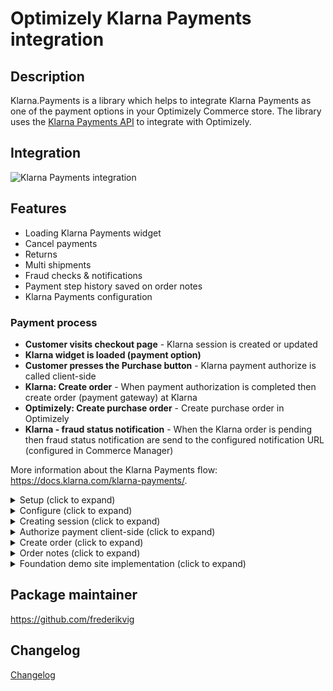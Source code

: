 # Optimizely Klarna Payments integration

## Description

Klarna.Payments is a library which helps to integrate Klarna Payments as one of the payment options in your Optimizely Commerce store. The library uses the [Klarna Payments API](https://developers.klarna.com/api/#payments-api) to integrate with Optimizely.

## Integration

![Klarna Payments integration](https://github.com/Geta/Klarna/raw/master/docs/images/klarna-payments-integration.png)

## Features

- Loading Klarna Payments widget
- Cancel payments
- Returns
- Multi shipments
- Fraud checks & notifications
- Payment step history saved on order notes
- Klarna Payments configuration

### Payment process

- **Customer visits checkout page** - Klarna session is created or updated
- **Klarna widget is loaded (payment option)**
- **Customer presses the Purchase button** - Klarna payment authorize is called client-side
- **Klarna: Create order** - When payment authorization is completed then create order (payment gateway) at Klarna
- **Optimizely: Create purchase order** - Create purchase order in Optimizely
- **Klarna - fraud status notification** - When the Klarna order is pending then fraud status notification are send to the configured notification URL (configured in Commerce Manager)

More information about the Klarna Payments flow: https://docs.klarna.com/klarna-payments/.

<details>
  <summary>Setup (click to expand)</summary>

Start by installing the NuGet package (use [NuGet](https://nuget.optimizely.com/))

```
    dotnet add package Klarna.Payments.v3
```

In Startup.cs

```
public void ConfigureServices(IServiceCollection services)
{
    ...
    services.AddKlarnaPayments();
}
```

</details>
<details>
  <summary>Configure (click to expand)</summary>

Login into Optimizely with a CommerceAdmin user and go to **Commerce -> Administration -> Payments**. Then click **New** and in **Overview** tab fill:

- **Name(\*)**
- **System Keyword(\*)** - KlarnaPayments (the integration will not work when something else is entered in this field)
- **Language(\*)** - allows a specific language to be specified for the payment gateway
- **Class Name(\*)** - choose **Klarna.Payments.KlarnaPaymentGateway**
- **Payment Class(\*)** - choose **Mediachase.Commerce.Orders.OtherPayment**
- **IsActive** - **Yes**
- **Supports Recurring** - **No** - this Klarna Payments integration does not support recurring payments

(\*) mandatory

- select shipping methods available for this payment

![Payment method settings](/docs/screenshots/payment-overview.PNG?raw=true "Payment method settings")

** appsettings

Once you have created the payment method in the Commerce interface go to your stores appsettings.json file and add the configuration using the following convention **Klarna -> Payments -> MarketId**.

Example:

```
"Klarna": {
    "Payments": {
      "US": { // This is the market id
        ...
      }
	}
}
```

There are 6 properties that are required and several that are optional or that have default values that can be changed if needed.

For a developer test account see: https://docs.klarna.com/resources/test-environment/. 

*** Required properties ***

| Name      | Description |
| ----------- | ----------- |
| Mid      | Merchant ID - Get this from the Klarna Merchant Portal       |
| Username   | API username - provided by Klarna        |
| Password   | API password - provided by Klarna        |
| ApiUrl   | Base Url - See the Klarna documentation for the API endpoints: https://developers.klarna.com/api/#api-urls. Klarna API requires HTTPS.        |
| ConfirmationUrl   | URL of the merchant confirmation page. The consumer will be redirected back to the confirmation page if the consumer is sent to the redirect URL after placing the order. Insert {session.id} and/or {order.id} as placeholder to connect either of those IDs to the URL        |
| NotificationUrl   | URL for notifications on pending orders. Insert {session.id} and/or {order.id} as placeholder to connect either of those IDs to the URL        |
| PushUrl   | URL that will be requested when an order is completed. Should be different than checkout and confirmation URLs. Insert {session.id} and/or {order.id} as placeholder to connect either of those IDs to the URL        |

Example: 

```
"Klarna": {
    "Payments": {
      "US": {
        "Mid": "",
        "Username": "",
        "Password": "",
        "ApiUrl": "https://api-na.playground.klarna.com/",
        "ConfirmationUrl": "/klarnaapi/order/confirmation/",
        "NotificationUrl": "/klarnaapi/fraud",
        "PushUrl": "/klarnaapi/push?klarna_order_id={order.id}"
      }
	}
}
```

*** Other properties ***

| Name      | Description |
| ----------- | ----------- |
| WidgetDetailsColor       | Color for the bullet points within the iFrame. Value should be a CSS hex color, e.g. "#FF9900"       |
| WidgetBorderColor        | Color for the border of elements within the iFrame. Value should be a CSS hex color, e.g. "#FF9900"       |
| WidgetSelectedBorderColor         | Color for the border of elements within the iFrame when selected by the customer. Value should be a CSS hex color, e.g. "#FF9900"       |
| WidgetTextColor         | Color for the texts within the iFrame. Value should be a CSS hex color, e.g. "#FF9900"       |
| WidgetBorderRadius          | Radius for the border of elements within the iFrame. Example: 2px       |
| Design         | Design package to use in the session. This can only be used if a custom design has been implemented for Klarna Payments and agreed upon in the agreement. It might have a financial impact. Klarna Delivery manager will provide the value for the parameter.        |
| SendProductAndImageUrl         | Send product and image URL to Klarna for each line item. true/false. Default: true      |
| UseAttachments          | If true extra data can be shared with Klarna. See example: DemoSessionBuilder.cs in demo site.       |
| CustomerPreAssessment          | If not set, customer data will not be sent to Klarna before making a purchase. Default: false       |
| AutoCapture          | Allow merchant to trigger auto capturing. Default: false       |

After you've added the appsettings configuration you need to configure the service your app Startup. The convention is to use the market id as name.

Example:

```csharp
private readonly IConfiguration _configuration;

public Startup(IWebHostEnvironment webHostingEnvironment, IConfiguration configuration)
{
	_webHostingEnvironment = webHostingEnvironment;
	_configuration = configuration;
}

public void ConfigureServices(IServiceCollection services)
{
	services.Configure<PaymentsConfiguration>("US", _configuration.GetSection("Klarna:Payments:US")); // US is the market id
}
```

After payment is completed the [confirmation url](https://developers.klarna.com/api/#payments-api__create-a-new-credit-sessionmerchant_urls__confirmation) must be called. This can be done with this method:

```csharp
var result = _klarnaPaymentsService.Complete(purchaseOrder);
if (result.IsRedirect)
{
    return Redirect(result.RedirectUrl);
}
```

This will then redirect to what you configured under ConfirmationUrl above. In Foundation we have the following code:

```csharp
[Route("klarnaapi")]
public class KlarnaPaymentsApiController : Controller
{
	[Route("order/confirmation")]
	public ActionResult OrderConfirmation(string orderNumber)
	{
		var purchaseOrder = _purchaseOrderRepository.Load(orderNumber);

		if (purchaseOrder == null)
		{
			return NotFound();
		}

		return Redirect(_checkoutService.BuildRedirectionUrl());
	}
}
```

[Notification url](https://developers.klarna.com/api/#payments-api__create-a-new-credit-sessionmerchant_urls__notification) is called by Klarna for fraud updates. In the example above the URL would be '/klarnaapi/fraud'. 

```csharp
[Route("klarnaapi")]
public class KlarnaPaymentsApiController : Controller
{
	[Route("fraud")]
	[HttpPost]
	public ActionResult FraudNotification(NotificationModel notification)
	{
		_klarnaPaymentsService.FraudUpdate(notification);
		return Ok();
	}
}
```

When a payment needs an additional review, the payment in Optimizely is set to the status PENDING and the order to ONHOLD. When the fraud status callback URL is called and the payment is accepted the payment status will be set to PROCESSED and the order to ONHOLD. If the payment is rejected by Klarna the payment status is set to FAILED.

[Push url](https://developers.klarna.com/api/#payments-api__create-a-new-credit-sessionmerchant_urls__push) is called by Klarna when an order is completed in order for Optimizely to acknowledge the order. In the example above the URL would be '/klarnaapi/push?klarna_order_id={order.id}'. 

```csharp
[Route("klarnaapi")]
public class KlarnaPaymentsApiController : Controller
{
	[Route("push")]
	[HttpPost]
	public async Task<ActionResult> Push(string klarna_order_id)
	{
		if (klarna_order_id == null)
		{
			return BadRequest();
		}

		var purchaseOrder = _klarnaPaymentsService.GetPurchaseOrderByKlarnaOrderId(klarna_order_id);
		if (purchaseOrder == null)
		{
			return NotFound();
		}

		// Acknowledge the order through the order management API
		await _klarnaPaymentsService.AcknowledgeOrder(purchaseOrder);

		return Ok();
	}
}
```

The 'SendProductAndImageUrl' property indicates if the product (in cart) page and image URL should be sent to Klarna and displayed in the Merchant Portal. When the 'UseAttachments' property is set to true - the developer should send extra information to Klarna. See the Klarna documentation for more detailed explanation: https://developers.klarna.com/documentation/klarna-payments/integration-guide/create-session/#extra-merchant-data.

The 'Pre-assesment' field indicates if customer information should be sent to Klarna prior to authorization. Klarna will review this information to verify if the customer can buy via Klarna. This option is only available in the U.S. market and will be ignored for all other markets. Below is a code snippet for sending customer information. An implementation of the ISessionBuilder can be used for setting this information. The ISessionBuilder interface is explained later in this document.

```chsarp
sessionRequest.Customer = new Customer
{
    DateOfBirth = "1980-01-01",
    Gender = "Male",
    LastFourSsn = "1234"
};
```

**Taxes: If the line items prices already include sales tax - make sure that PricesIncludeTax is set to true. This can be configured per market in Optimizely Commerce. Default is false.**

- In the **Markets** tab select a market for which this payment will be available.
  </details>

<details>
  <summary>Creating session (click to expand)</summary>

A session at Klarna should be created when the visitor is on the checkout page. The CreateOrUpdateSession method will create a new session when it does not exist, or update the current one. Use the SessionSettings object and the AdditionalValues property (IDictionary<string, object>) to pass extra data that can be used in the session builder.

Example:

```csharp
await _klarnaPaymentsService.CreateOrUpdateSession(MyCart, new SessionSettings(SiteDefinition.Current.SiteUrl));
```

It's possible to create an implementation of the ISessionBuilder. The Build method is called after all default values are set. This way you're able to override existing values or set missing ones. MerchantReference1 is used for the Purchase Order Number from Optimizely, MerchantReference2 can be used for additional data for that order which the merchant can then use to search and locate that particular order in the Klarna Portal (see example below in DemoSessionBuilder). The includePersonalInformation parameter indicates if personal information can be sent to Klarna. There are some restrictions for certain countries. For example, countries in the EU can only send personal information once customer has actively selected a Klarna payment method. For more details on legal & privacy [see here](https://developers.klarna.com/documentation/klarna-payments/legal-privacy/). 

You can add additional merchant data like customer data, subscription, event, reservation details etc when UseAttachments is set to true (see configuration above). Here's a list of all the different supported parameters: https://developers.klarna.com/api/#payments-api-create-a-new-credit-session. 

Below is an example implementation of a DemoSessionBuilder.

```
public class DemoSessionBuilder : ISessionBuilder
{
        public Session Build(Session session, ICart cart, PaymentsConfiguration configuration, IDictionary<string, object> dic = null, bool includePersonalInformation = false)
    {
        if (includePersonalInformation && paymentsConfiguration.CustomerPreAssessment)
        {
            session.Customer = new Customer
            {
                DateOfBirth = "1980-01-01",
                Gender = "Male",
                LastFourSsn = "1234"
            };
        }
        session.MerchantReference2 = "12345";

        if (paymentsConfiguration.UseAttachments && PrincipalInfo.CurrentPrincipal.Identity.IsAuthenticated)
		{
			var converter = new IsoDateTimeConverter
			{
				DateTimeFormat = "yyyy'-'MM'-'dd'T'HH':'mm':'ss'Z'"
			};

			var customerContact = PrincipalInfo.CurrentPrincipal.GetCustomerContact();

			var customerAccountInfos = new List<Dictionary<string, object>>
				{
					new Dictionary<string, object>
					{
						{ "unique_account_identifier",  PrincipalInfo.CurrentPrincipal.GetContactId() },
						{ "account_registration_date", customerContact.Created },
						{ "account_last_modified", customerContact.Modified }
					}
				};

			var emd = new Dictionary<string, object>
				{
					{ "customer_account_info", customerAccountInfos}
				};

			session.Attachment = new Attachment
			{
				ContentType = "application/vnd.klarna.internal.emd-v2+json",
				Body = JsonConvert.SerializeObject(emd, converter)
			};
		}
        return session;
    }
}
```

The following properties are set by default (read from current cart and payment method configurations):

- **PurchaseCountry**
- **MerchantUrl.Confirmation**
- **MerchantUrl.Notification**
- **Options**
- **OrderAmount**
- **PurchaseCurrency**
- **Locale**
- **OrderLines**
- **ShippingAddress**
- **BillingAddress**

Read more about the different parameters: https://developers.klarna.com/api/#payments-api-create-a-new-credit-session.

When 'UseAttachments' is set to true, extra information can be send to Klarna. The code snippet above (DemoSessionBuilder) shows an example how you can implement this. Full documentation about this topic can be found here: https://developers.klarna.com/documentation/klarna-payments/integration-guide/create-session/#extra-merchant-data.

</details>

<details>
  <summary>Authorize payment client-side (click to expand)</summary>

The last step just before creating an order is to do an [authorization call](https://developers.klarna.com/documentation/klarna-payments/integration-guide/authorize/). In this call we will provide Klarna with any missing personal information (which might be missing due to legislation). Up until now, no personal information might have been synced to Klarna, which makes risk assessment quite hard to accomplish. During the authorize call we provide Klarna with the required personal information (billing-/shipping address, customer info). Klarna will conduct a full risk assessment after which it will provide immediate feedback, which is described on the previously linked [docs](https://developers.klarna.com/documentation/klarna-payments/integration-guide/authorize/).

As Foundation supports both authenticated and anonymous checkout, we have multiple ways to retrieve personal information for the current customer.

Ways to retrieve personal information (PI):

- Authenticated user
  - In this case we expect that (most of) the personal information exists server side. We do an api call to the provided KlarnaPaymentController (url: "/klarnaapi/personal") to retrieve personal information. Due to the way the Foundation checkout process is set up, we have to provide the currently selected billing address id; because it is not stored server side (yet).
- Anonymous user
  - In this case we expect that no information exists server side. We retrieve personal information from form fields and use that to populate the object with personal information.

If anything goes wrong it could be that the Klarna widget will display a pop-up, allowing the user to recover from any errors. In case of non-recoverable error(s); the widget should be hidden and we should inform the user to select a different payment method. If the authorization is not approved, also check the show_form value returned, if it is false, then do not show the Klarna payment method anymore to the user in that user session. The happy flow (no errors) would mean that we will retrieve an authorization token from Klarna and can continue with the checkout process.
Receiving an authorization token means that the risk assessment succeeded and we're able to complete the order. The authorization token is provided during the form post to Optimizely (purchase). This authorization token is important because it allows us to make sure no changes were made client side (as you can change the cart items in the authorization call as well).

**Checkout flow:**

Step 1: Showing checkout page (by default no personal information is shared)
- Server side - During checkout we use the CreateOrUpdateSession to update the session at Klarna (this does not contain any PI)

Step 2: Placing order (personal information is shared)
- Client side - When the user clicks on 'Place order' we use the Klarna javascript library to do an authorize call, providing the necessary customer information. Best practice is to disable the place order button after the user clicks it to prevent subsequent calls.
  - If authorize succeeds we receive an authorization token, which we add to the checkout form and pass on to our server
  - If authorize fails, for example if there are no offers based on the user's personal info, we flip a boolean on the user's cart server side. That boolean will allow the CreateOrUpdateSession to send PI to Klarna in any subsequent call (IKlarnaPaymentsService - AllowedToSharePersonalInformation).
- Server side - After authorize we take our cart and using this session and the authorization token we can create an order in Klarna.
  - If creating an order fails, the authorize request has been tampered with and the payment fails

In your own implementation you can use Klarna.Payments.js as a reference implementation. The existing Checkout.js has been modified slightly in order to 1. (re-)load the Klarna widget after updating the order summary and 2. do an authorization call to Optimizely on `jsCheckoutForm` submit.

### Finalizing
The user may, in some cases, need to introduce data a second time (e.g. providing a legal authorization, or selecting a bank account). We call this the finalize step.

By default, the SDK performs authorization and finalization automatically after each other, but you can request to perform these separately if the flow in your app requires it. If that’s the case, your listener will be notified with a `finalizeRequired` parameter set to `true`.

If the session needs to be finalized, you’ll need to perform this last step to get an authorization token. The finalization should be done just before the purchase is completed, meaning the last step in a multi-step checkout.

You can finalize the session by calling the view’s `finalize()` method.

For more information please see: [Klarna Payments Step by Step](https://developers.klarna.com/documentation/in-app/overview/steps-klarna-payments/#finalizing).
</details>

<details>
  <summary>Create order (click to expand)</summary>

The KlarnaPaymentGateway will create an order at Klarna when the authorization (client-side) is done. The ISessionBuilder is called again to override the default values or set other extra values when necessary. When the Gateway returns true (indicating the payment is processed) a PurchaseOrder can be created. This should be done by the developer, the Foundation demo site contains an example implementation.

</details>

<details>
  <summary>Order notes (click to expand)</summary>
  
The KlarnaPaymentGateway save notes about payment updates to the order.

![Order notes](/docs/screenshots/order-notes.PNG?raw=true "Order notes")

</details>

<details>
  <summary>Foundation demo site implementation (click to expand)</summary>
  
This repository includes the [Foundation demo site](https://github.com/Geta/Klarna/tree/master/demo) which contains an example implementation of this package. The implementation requires both frontend and backend changes.

**Load Klarna JS script**

Load the Klarna API Javascript.

```
    <script src="https://x.klarnacdn.net/kp/lib/v1/api.js" async></script>
```

**Frontend implementation**

There are a few frontend changes that are required.

- Load and initialize (define settings) the Klarna Payments widget
- Authorize payment when visitor clicks the purchase button. The authorize action can be used to send some additional personal. Some countries (EU) we can only send personal information in the last (authorize) step. See more info about the [authorize step here](https://developers.klarna.com/documentation/klarna-payments/integration-guide/authorize/)

Example implementation: [Klarna.Payments.js](/demo/Foundation/src/Foundation/wwwroot/js/common/Klarna.Payments.js) and [checkout.js](/demo/Foundation/src/Foundation/Features/Checkout/checkout.js) (search for KlarnaPayments)

**API controller - frontend and callback communication**

The `KlarnaPaymentController` contains actions that are used by the frontend and for Klarna callbacks (confirmation, fraud, notification, and push).

- GetpersonalInformation - Get personal information for the authorization call. See the section 'Call authorize client-side' for more explanation.
- AllowSharingOfPersonalInformation - Check if the personal information can be shared. See the section 'Call authorize client-side' for more explanation.

**Load and display payment - Foundation**

- [\_KlarnaPaymentsPaymentMethod.cshtml](/demo/Foundation/src/Foundation/Features/Checkout/_KlarnaPaymentsPaymentMethod.cshtml) - display Klarna Payment method
- [\_KlarnaPaymentsConfirmation.cshtml](/demo/Foundation/src/Foundation/Features/MyAccount/OrderConfirmation/_KlarnaPaymentsConfirmation.cshtml) - Klarna Payments confirmation view
- [KlarnaPaymentsPaymentOption.cs](/demo/Foundation/src/Foundation/Features/Checkout/Payments/KlarnaPaymentsPaymentOption.cs)
  - See PostProcess - Set the payment status to pending when the fraud status is pending
- Implement AuthorizationToken on the [CheckoutViewModel](/demo/Foundation/src/Foundation/Features/Checkout/ViewModels/CheckoutViewModel.cs), add HiddenField on [Checkout.cshtml](/demo/Foundation/src/Foundation/Features/Checkout/Checkout.cshtml)

**Process payment - Foundation**

- [CheckoutService](/demo/Foundation/src/Foundation/Features/Checkout/Services/CheckoutService.cs) `CreateAndAddPaymentToCart` - Set authorization token on payment object. This should be done before calling the payment gateway - `cart.ProcessPayments(_paymentProcessor, _orderGroupCalculator)`
- Call `CreateOrUpdateSession` with the updated Cart when you make changes to the cart (add coupon codes, change shipping address, line item changes etc) [CheckoutController](/demo/Foundation/src/Foundation/Features/Checkout/CheckoutController.cs)
- Call the `Complete` method to redirect the visitor to the confirmation page after creating a PurchaseOrder

Note: if you're not using serialized carts you need to set the OrderNumberMethod property on the cart like below code snippet. This package contains an implementation of the IOrderNumberGenerator. During payment authorization (so before a purchase order is created) it's mandatory to send the order number to Klarna. The custom implementation in the package generates an order number and saves it on the cart. When the SaveAsPurchaseOrder method is called the implementation will return the generated order number from the cart.

```
if (cart is Mediachase.Commerce.Orders.Cart) // old (not serialized) carts don't use the IOrderNumberGenerator
{
    var orderNumberGenerator = ServiceLocator.Current.GetInstance<IOrderNumberGenerator>();
    ((Mediachase.Commerce.Orders.Cart)cart).OrderNumberMethod = orderNumberGenerator.GenerateOrderNumber;
}
```

</details>

## Package maintainer

https://github.com/frederikvig

## Changelog

[Changelog](../../CHANGELOG.md)
